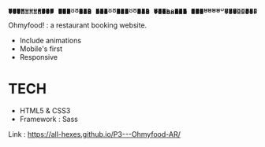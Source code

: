 <pre style="line-height:1px">
 .d88888b.  888                             8888888888                     888      888 
d88P" "Y88b 888                             888                            888      888 
888     888 888                             888                            888      888 
888     888 88888b.  88888b.d88b.  888  888 8888888  .d88b.   .d88b.   .d88888      888 
888     888 888 "88b 888 "888 "88b 888  888 888     d88""88b d88""88b d88" 888      888 
888     888 888  888 888  888  888 888  888 888     888  888 888  888 888  888      Y8P 
Y88b. .d88P 888  888 888  888  888 Y88b 888 888     Y88..88P Y88..88P Y88b 888       "  
 "Y88888P"  888  888 888  888  888  "Y88888 888      "Y88P"   "Y88P"   "Y88888      888 
                                        888                                             
                                   Y8b d88P                                             
                                    "Y88P"   </pre>

Ohmyfood! : a restaurant booking website.

- Include animations
- Mobile's first
- Responsive

# TECH

- HTML5 & CSS3
- Framework : Sass

Link : https://all-hexes.github.io/P3---Ohmyfood-AR/
